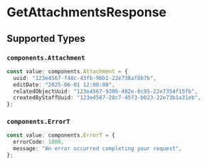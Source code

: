 # GetAttachmentsResponse


## Supported Types

### `components.Attachment`

```typescript
const value: components.Attachment = {
  uuid: "123e4567-f48c-43fb-9bb1-22e738af8b7b",
  editDate: "2025-06-01 12:00:00",
  relatedObjectUuid: "123e4567-9306-482e-8c95-22e7354f15fb",
  createdByStaffUuid: "123e4567-28c7-4573-b023-22e73b1a31eb",
};
```

### `components.ErrorT`

```typescript
const value: components.ErrorT = {
  errorCode: 1000,
  message: "An error occurred completing your request",
};
```

